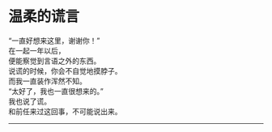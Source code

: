 # 温柔的谎言

“一直好想来这里，谢谢你！”
\
在一起一年以后，
\
便能察觉到言语之外的东西。
\
说谎的时候，你会不自觉地摸脖子。
\
而我一直装作浑然不知。
\
“太好了，我也一直很想来的。”
\
我也说了谎。
\
和前任来过这回事，不可能说出来。

---
